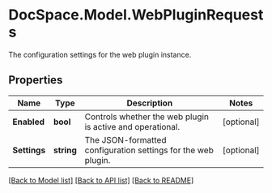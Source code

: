 # DocSpace.Model.WebPluginRequests
The configuration settings for the web plugin instance.

## Properties

Name | Type | Description | Notes
------------ | ------------- | ------------- | -------------
**Enabled** | **bool** | Controls whether the web plugin is active and operational. | [optional] 
**Settings** | **string** | The JSON-formatted configuration settings for the web plugin. | [optional] 

[[Back to Model list]](../README.md#documentation-for-models) [[Back to API list]](../README.md#documentation-for-api-endpoints) [[Back to README]](../README.md)

